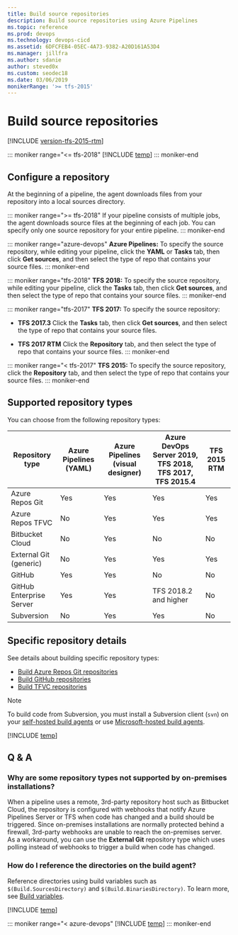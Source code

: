 ```yaml
---
title: Build source repositories
description: Build source repositories using Azure Pipelines
ms.topic: reference
ms.prod: devops
ms.technology: devops-cicd
ms.assetid: 6DFCFEB4-05EC-4A73-9382-A20D161A53D4
ms.manager: jillfra
ms.author: sdanie
author: steved0x
ms.custom: seodec18
ms.date: 03/06/2019
monikerRange: '>= tfs-2015'
---
```


# Build source repositories

[!INCLUDE [version-tfs-2015-rtm](../_shared/version-tfs-2015-rtm.md)]

::: moniker range="<= tfs-2018"
[!INCLUDE [temp](../_shared/concept-rename-note.md)]
::: moniker-end

## Configure a repository

At the beginning of a pipeline, the agent downloads files from your repository into a local sources directory.

::: moniker range=">= tfs-2018"
If your pipeline consists of multiple jobs, the agent downloads source files at the beginning of each job. You can specify only one source repository for your entire pipeline.
::: moniker-end

::: moniker range="azure-devops"
**Azure Pipelines:** To specify the source repository, while editing your pipeline, click the **YAML** or **Tasks** tab, then click **Get sources**, and then select the type of repo that contains your source files.
::: moniker-end

::: moniker range="tfs-2018"
**TFS 2018:** To specify the source repository, while editing your pipeline, click the **Tasks** tab, then click **Get sources**, and then select the type of repo that contains your source files.
::: moniker-end

::: moniker range="tfs-2017"
**TFS 2017:** To specify the source repository:

* **TFS 2017.3** Click the **Tasks** tab, then click **Get sources**, and then select the type of repo that contains your source files.

* **TFS 2017 RTM** Click the **Repository** tab, and then select the type of repo that contains your source files.
::: moniker-end

::: moniker range="< tfs-2017"
**TFS 2015:** To specify the source repository, click the **Repository** tab, and then select the type of repo that contains your source files.
::: moniker-end

## Supported repository types

You can choose from the following repository types:

| Repository type | Azure Pipelines (YAML) | Azure Pipelines (visual designer) | Azure DevOps Server 2019, TFS 2018, TFS 2017, TFS 2015.4 | TFS 2015 RTM |
|-|-|-|-|-|
| Azure Repos Git           |Yes|Yes|Yes|Yes|
| Azure Repos TFVC          |No|Yes|Yes|Yes|
| Bitbucket Cloud           |No|Yes|No|No|
| External Git (generic)    |No|Yes|Yes|Yes|
| GitHub                    |Yes|Yes|No|No|
| GitHub Enterprise Server  |Yes|Yes|TFS 2018.2 and higher|No|
| Subversion                |No|Yes|Yes|No|

## Specific repository details

See details about building specific repository types:

- [Build Azure Repos Git repositories](azure-repos-git.md)
- [Build GitHub repositories](github.md)
- [Build TFVC repositories](tfvc.md)

> [!NOTE]
> To build code from Subversion, you must install a Subversion client (`svn`) on your [self-hosted build agents](../agents/agents.md#install) or use [Microsoft-hosted build agents](../agents/hosted.md).

[!INCLUDE [temp](_shared/pipeline-options-for-git.md)]

## Q & A

<!-- BEGINSECTION class="md-qanda" -->

### Why are some repository types not supported by on-premises installations?

When a pipeline uses a remote, 3rd-party repository host such as Bitbucket Cloud, the repository is configured with webhooks that notify Azure Pipelines Server or TFS when code has changed and a build should be triggered. Since on-premises installations are normally protected behind a firewall, 3rd-party webhooks are unable to reach the on-premises server. As a workaround, you can use the **External Git** repository type which uses polling instead of webhooks to trigger a build when code has changed.

### How do I reference the directories on the build agent?

Reference directories using build variables such as `$(Build.SourcesDirectory)` and `$(Build.BinariesDirectory)`. To learn more, see [Build variables](../build/variables.md).

[!INCLUDE [temp](../_shared/qa-agents.md)]

::: moniker range="< azure-devops"
[!INCLUDE [temp](../_shared/qa-versions.md)]
::: moniker-end

<!-- ENDSECTION -->

